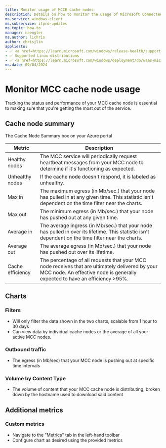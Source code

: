 ```yaml
---
title: Monitor usage of MCCE cache nodes
description: Details on how to monitor the usage of Microsoft Connected Cache for Enterprise (MCCE) cache nodes.
ms.service: windows-client
ms.subservice: itpro-updates
ms.topic: how-to
manager: naengler
ms.author: lichris
author: chrisjlin
appliesto: 
- ✅ <a href=https://learn.microsoft.com/windows/release-health/supported-versions-windows-client target=_blank>Windows 11</a>
- ✅ Supported Linux distributions
- ✅ <a href=https://learn.microsoft.com/windows/deployment/do/waas-microsoft-connected-cache target=_blank>Microsoft Connected Cache for Enterprise</a>	
ms.date: 09/04/2024
---
```


# Monitor MCC cache node usage

Tracking the status and performance of your MCC cache node is essential to making sure that you're getting the most out of the service.

<!-- Add standard metrics

      Add scenarios for creating custom metrics -->

## Cache node summary

The Cache Node Summary box on your Azure portal 

| Metric | Description |
| --- | --- |
| Healthy nodes | The MCC service will periodically request heartbeat messages from your MCC node to determine if it's functioning as expected. |
| Unhealthy nodes | If the cache node doesn't respond, it is labeled as unhealthy. |
| Max in | The maximum egress (in Mb/sec.) that your node has pulled in at any given time. This statistic isn't dependent on the time filter near the charts. |
| Max out | The minimum egress (in Mb/sec.) that your node has pushed out at any given time. |
| Average in | The average ingress (in Mb/sec.) that your node has pulled in over its lifetime. This statistic isn't dependent on the time filter near the charts. |
| Average out | The average egress (in Mb/sec.) that your node has pushed out over its lifetime. |
| Cache efficiency | The percentage of all requests that your MCC node receives that are ultimately delivered by your MCC node. An effective node is generally expected to have an efficiency >95%. |

## Charts

### Filters

- Will only filter the data shown in the two charts, scalable from 1 hour to 30 days
- Can view data by individual cache nodes or the average of all your active MCC nodes.

### Outbound traffic

- The egress (in Mb/sec) that your MCC node is pushing out at specific time intervals

### Volume by Content Type

- The volume of content that your MCC cache node is distributing, broken down by the hostname used to download said content

## Additional metrics

### Custom metrics

- Navigate to the "Metrics" tab in the left-hand toolbar
- Configure chart as desired using the provided metrics

<!-- ### Windows Update for Business (WUfB) reports -->